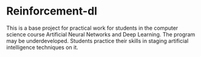 # Reinforcement-dl

This is a base project for practical work for students in the computer science course Artificial Neural Networks and Deep Learning. The program may be underdeveloped. Students practice their skills in staging artificial intelligence techniques on it.
